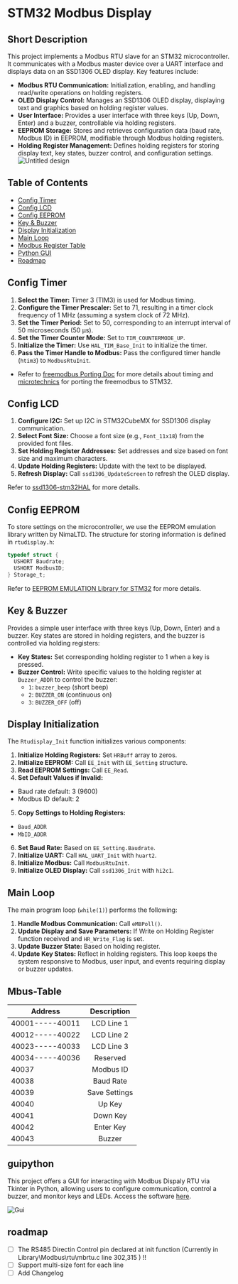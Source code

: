 # STM32 Modbus Display

## Short Description

This project implements a Modbus RTU slave for an STM32 microcontroller. It communicates with a Modbus master device over a UART interface and displays data on an SSD1306 OLED display. Key features include:

- **Modbus RTU Communication:** Initialization, enabling, and handling read/write operations on holding registers.
- **OLED Display Control:** Manages an SSD1306 OLED display, displaying text and graphics based on holding register values.
- **User Interface:** Provides a user interface with three keys (Up, Down, Enter) and a buzzer, controllable via holding registers.
- **EEPROM Storage:** Stores and retrieves configuration data (baud rate, Modbus ID) in EEPROM, modifiable through Modbus holding registers.
- **Holding Register Management:** Defines holding registers for storing display text, key states, buzzer control, and configuration settings.
![Untitled design](https://github.com/aliyaghoobi88/Modbus-RTU-display/assets/4157568/c5a98953-03ba-4128-b75e-823cef0f0ceb)

## Table of Contents

- [Config Timer](#config-timer)
- [Config LCD](#config-lcd)
- [Config EEPROM](#config-eeprom)
- [Key & Buzzer](#key--buzzer)
- [Display Initialization](#display-initialization)
- [Main Loop](#main-loop)
- [Modbus Register Table ](#Mbus-Table)
- [Python GUI](#guipython)
- [Roadmap](#roadmap)

## Config Timer

1. **Select the Timer:** Timer 3 (TIM3) is used for Modbus timing.
2. **Configure the Timer Prescaler:** Set to 71, resulting in a timer clock frequency of 1 MHz (assuming a system clock of 72 MHz).
3. **Set the Timer Period:** Set to 50, corresponding to an interrupt interval of 50 microseconds (50 μs).
4. **Set the Timer Counter Mode:** Set to `TIM_COUNTERMODE_UP`.
5. **Initialize the Timer:** Use `HAL_TIM_Base_Init` to initialize the timer.
6. **Pass the Timer Handle to Modbus:** Pass the configured timer handle (`htim3`) to `ModbusRtuInit`.
- Refer to [freemodbus Porting Doc](https://github.com/cwalter-at/freemodbus/blob/master/doc/porting.dox) for more details about timing and [microtechnics](https://microtechnics.ru/) for porting the freemodbus to STM32.

## Config LCD

1. **Configure I2C:** Set up I2C in STM32CubeMX for SSD1306 display communication.
2. **Select Font Size:** Choose a font size (e.g., `Font_11x18`) from the provided font files.
3. **Set Holding Register Addresses:** Set addresses and size based on font size and maximum characters.
4. **Update Holding Registers:** Update with the text to be displayed.
5. **Refresh Display:** Call `ssd1306_UpdateScreen` to refresh the OLED display.

Refer to [ssd1306-stm32HAL](https://github.com/4ilo/ssd1306-stm32HAL/tree/master) for more details.

## Config EEPROM

To store settings on the microcontroller, we use the EEPROM emulation library written by NimaLTD. The structure for storing information is defined in `rtudisplay.h`:

```c
typedef struct {
  USHORT Baudrate;
  USHORT ModbusID;
} Storage_t;
```
Refer to [EEPROM EMULATION Library for STM32](https://github.com/nimaltd/ee) for more details.

## Key & Buzzer

Provides a simple user interface with three keys (Up, Down, Enter) and a buzzer. Key states are stored in holding registers, and the buzzer is controlled via holding registers:

- **Key States:** Set corresponding holding register to 1 when a key is pressed.
- **Buzzer Control:** Write specific values to the holding register at `Buzzer_ADDR` to control the buzzer:
  - `1`: `buzzer_beep` (short beep)
  - `2`: `BUZZER_ON` (continuous on)
  - `3`: `BUZZER_OFF` (off)

## Display Initialization

The `Rtudisplay_Init` function initializes various components:

1. **Initialize Holding Registers:** Set `HRBuff` array to zeros.
2. **Initialize EEPROM:** Call `EE_Init` with `EE_Setting` structure.
3. **Read EEPROM Settings:** Call `EE_Read`.
4. **Set Default Values if Invalid:**
  - Baud rate default: 3 (9600)
  - Modbus ID default: 2
5. **Copy Settings to Holding Registers:**
  - `Baud_ADDR`
  - `MbID_ADDR`
6. **Set Baud Rate:** Based on `EE_Setting.Baudrate`.
7. **Initialize UART:** Call `HAL_UART_Init` with `huart2`.
8. **Initialize Modbus:** Call `ModbusRtuInit`.
9. **Initialize OLED Display:** Call `ssd1306_Init` with `hi2c1`.

## Main Loop

The main program loop (`while(1)`) performs the following:

1. **Handle Modbus Communication:** Call `eMBPoll()`.
2. **Update Display and Save Parameters:** If Write on Holding Register  function  received and `HR_Write_Flag` is  set.
3. **Update Buzzer State:** Based on holding register.
4. **Update Key States:** Reflect in holding registers.
This loop keeps the system responsive to Modbus, user input, and events requiring display or buzzer updates.

## Mbus-Table
 
| Address     	| Description   	|
|-------------	|:-----------------:|
| 40001-----40011 	| LCD Line 1        	|
| 40012-----40022 	| LCD Line 2        	|
| 40023-----40033 	| LCD Line 3        	|
| 40034-----40036 	| Reserved      	|
| 40037       	| Modbus ID     	|
| 40038       	| Baud Rate     	|
| 40039       	| Save Settings 	|
| 40040       	| Up Key        	|
| 40041       	| Down Key      	|
| 40042       	| Enter Key     	|
| 40043       	| Buzzer        	|

## guipython
This project offers a GUI for interacting with Modbus Dispaly RTU via Tkinter in Python, allowing users to configure communication, control a buzzer, and monitor keys and LEDs. Access the software [here](https://github.com/aliyaghoobi88/Modbus-Display-Config-Python).

  ![Gui](https://github.com/aliyaghoobi88/Modbus-Display-Config-Python/assets/4157568/5035c415-7207-4e48-8b2f-188114011fc2)

## roadmap

- [ ] The RS485 Directin Control pin declared at init function (Currently in Library\Modbus\rtu\mbrtu.c line 302,315  ) !!
- [ ] Support multi-size font for each line
- [ ] Add Changelog
